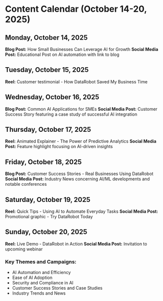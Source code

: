 # Content Calendar (October 14-20, 2025)

## Monday, October 14, 2025
**Blog Post:** How Small Businesses Can Leverage AI for Growth
**Social Media Post:** Educational Post on AI automation with link to blog

## Tuesday, October 15, 2025
**Reel:** Customer testimonial - How DataRobot Saved My Business Time

## Wednesday, October 16, 2025
**Blog Post:** Common AI Applications for SMEs
**Social Media Post:** Customer Success Story featuring a case study of successful AI integration

## Thursday, October 17, 2025
**Reel:** Animated Explainer - The Power of Predictive Analytics
**Social Media Post:** Feature highlight focusing on AI-driven insights

## Friday, October 18, 2025
**Blog Post:** Customer Success Stories - Real Businesses Using DataRobot
**Social Media Post:** Industry News concerning AI/ML developments and notable conferences

## Saturday, October 19, 2025
**Reel:** Quick Tips - Using AI to Automate Everyday Tasks
**Social Media Post:** Promotional graphic - Try DataRobot Today

## Sunday, October 20, 2025
**Reel:** Live Demo - DataRobot in Action
**Social Media Post:** Invitation to upcoming webinar

### Key Themes and Campaigns:
- AI Automation and Efficiency
- Ease of AI Adoption
- Security and Compliance in AI
- Customer Success Stories and Case Studies
- Industry Trends and News
